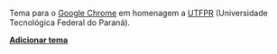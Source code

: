 Tema para o [Google Chrome](http://www.google.com/chrome) em homenagem a [UTFPR](http://www.utfpr.edu.br) (Universidade Tecnológica Federal do Paraná).

**[Adicionar tema](https://chrome.google.com/extensions/detail/apbijbbecmmkeooidjkepejajghkimmo)**